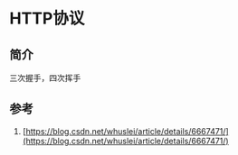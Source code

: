 # HTTP协议

## 简介
三次握手，四次挥手

## 参考
1. [https://blog.csdn.net/whuslei/article/details/6667471/](https://blog.csdn.net/whuslei/article/details/6667471/)